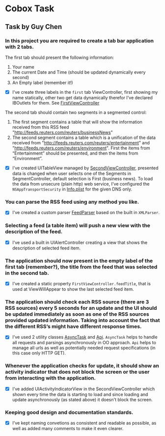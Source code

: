 # Cobox Task

## Task by Guy Chen

### In this project you are required to create a tab bar application with 2 tabs.

The first tab should present the following information:
 1. Your name
 2. The current Date and Time (should be updated dynamically every second)
 3. An Empty label (remember it!)

 - [X] I've create three labels in the `first` tab ViewController, first showing my name statically, other two get data dynamically therefor I've declared IBOutlets for them. See [FirstViewController](https://github.com/nikitaKurtin/cobox/blob/master/CoBoxTask/controllers/FirstViewController.swift)
 
The second tab should contain two segments in a segmented control:
 1. The first segment contains a table that will show the information received from this RSS feed "http://feeds.reuters.com/reuters/businessNews"
 2. The second segment contains a table which is a unification of the data received from "http://feeds.reuters.com/reuters/entertainment" and "http://feeds.reuters.com/reuters/environment". First the items from “Entertainment” should be presented, and then the items from “Environment”.
 - [X] I've created UITableView managed by [SecondViewController](https://github.com/nikitaKurtin/cobox/blob/master/CoBoxTask/controllers/SecondViewController.swift), presented data is changed when user selects one of the Segments in SegmentController, default selection is First (business news). To load the data from unsecure (plain http) web service, I've configured the `NSAppTransportSecurity` in [Info.plist](https://github.com/nikitaKurtin/cobox/blob/master/CoBoxTask/Info.plist) for the given DNS only.

### You can parse the RSS feed using any method you like.
 - [X] I've created a custom parser [FeedParser](https://github.com/nikitaKurtin/cobox/blob/master/CoBoxTask/utils/FeedParser.swift) based on the built in `XMLParser`.
### Selecting a feed (a table item) will push a new view with the description of the feed.
 - [X] I've used a built in UIAlertController creating a view that shows the description of selected feed item.
### The application should now present in the empty label of the first tab (remember?), the title from the feed that was selected in the second tab.
 - [X] I've created a static property `FirstViewController.feedTitle`, that is used at ViewWillAppear to show the last selected feed item.
### The application should check each RSS source (there are 3 RSS sources) every 5 seconds for an update and the UI should be updated immediately as soon as one of the RSS sources provided updated information. Taking into account the fact that the different RSS’s might have different response times.
 - [X] I've used 2 utility classes [AsyncTask](https://github.com/nikitaKurtin/cobox/blob/master/CoBoxTask/utils/AsyncTask.swift) and [Api](https://github.com/nikitaKurtin/cobox/blob/master/CoBoxTask/utils/Api.swift). `AsyncTask` helps to handle all requests and parsings asynchronously in OO approach. `Api` helps to manage all urls as well as potentially needed request specifications (in this case only HTTP GET). 
### Whenever the application checks for update, it should show an activity indicator that does not block the screen or the user from interacting with the application.
  - [X] I've added UIActivityIndicatorView in the SecondViewController which shown every time the data is starting to load and since loading and update asynchronously (as stated above) it doesn't block the screen.
### Keeping good design and documentation standards.
  - [X] I've kept naming convetions as consistent and readable as possible, as well as added many comments to make it even clearer.   
